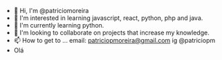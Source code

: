- 👋 Hi, I'm @patriciomoreira
- 👀 I'm interested in learning javascript, react, python, php and java.
- 🌱 I'm currently learning python.
- 💞️ I'm looking to collaborate on projects that increase my knowledge.
- 📫 How to get to ... email: patriciopmoreira@gmail.com ig @patriciopm
- Olá
<!---
patriciomoreira/patriciomoreira is a ✨ special ✨ repository because its `README.md` (this file) appears on your GitHub profile.
You can click the Preview link to take a look at your changes.
--->
